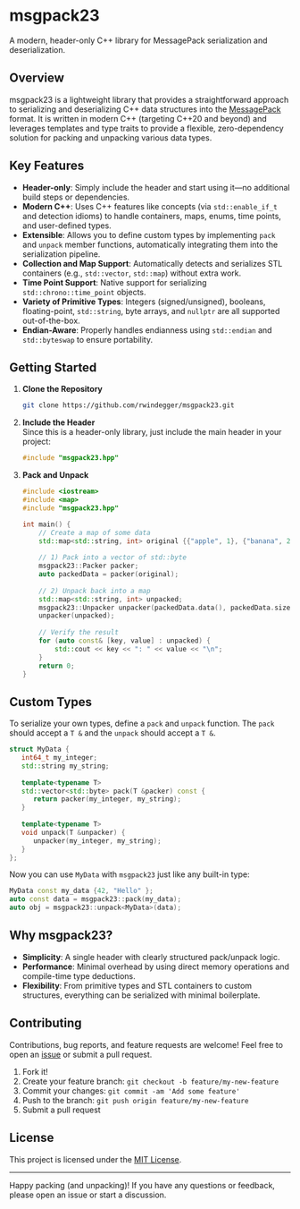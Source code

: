 # msgpack23  
A modern, header-only C++ library for MessagePack serialization and deserialization.

## Overview
msgpack23 is a lightweight library that provides a straightforward approach to serializing and deserializing C++ data structures into the [MessagePack](https://msgpack.org/) format. It is written in modern C++ (targeting C++20 and beyond) and leverages templates and type traits to provide a flexible, zero-dependency solution for packing and unpacking various data types.

## Key Features
- **Header-only**: Simply include the header and start using it—no additional build steps or dependencies.
- **Modern C++**: Uses C++ features like concepts (via `std::enable_if_t` and detection idioms) to handle containers, maps, enums, time points, and user-defined types.
- **Extensible**: Allows you to define custom types by implementing `pack` and `unpack` member functions, automatically integrating them into the serialization pipeline.
- **Collection and Map Support**: Automatically detects and serializes STL containers (e.g., `std::vector`, `std::map`) without extra work.
- **Time Point Support**: Native support for serializing `std::chrono::time_point` objects.
- **Variety of Primitive Types**: Integers (signed/unsigned), booleans, floating-point, `std::string`, byte arrays, and `nullptr` are all supported out-of-the-box.
- **Endian-Aware**: Properly handles endianness using `std::endian` and `std::byteswap` to ensure portability.

## Getting Started

1. **Clone the Repository**
   ```bash
   git clone https://github.com/rwindegger/msgpack23.git
   ```

2. **Include the Header**  
   Since this is a header-only library, just include the main header in your project:
   ```cpp
   #include "msgpack23.hpp"
   ```

3. **Pack and Unpack**
   ```cpp
   #include <iostream>
   #include <map>
   #include "msgpack23.hpp"
   
   int main() {
       // Create a map of some data
       std::map<std::string, int> original {{"apple", 1}, {"banana", 2}};
       
       // 1) Pack into a vector of std::byte
       msgpack23::Packer packer;
       auto packedData = packer(original); 
       
       // 2) Unpack back into a map
       std::map<std::string, int> unpacked;
       msgpack23::Unpacker unpacker(packedData.data(), packedData.size());
       unpacker(unpacked);
       
       // Verify the result
       for (auto const& [key, value] : unpacked) {
           std::cout << key << ": " << value << "\n";
       }
       return 0;
   }
   ```

## Custom Types

To serialize your own types, define a `pack` and `unpack` function. The `pack` should accept a `T &` and the `unpack` should accept a `T &`.

```cpp
struct MyData {
   int64_t my_integer;
   std::string my_string;
   
   template<typename T>
   std::vector<std::byte> pack(T &packer) const {
      return packer(my_integer, my_string);
   }
   
   template<typename T>
   void unpack(T &unpacker) {
      unpacker(my_integer, my_string);
   }
};
```

Now you can use `MyData` with `msgpack23` just like any built-in type:
```cpp
MyData const my_data {42, "Hello" };
auto const data = msgpack23::pack(my_data);
auto obj = msgpack23::unpack<MyData>(data);
```

## Why msgpack23?

- **Simplicity**: A single header with clearly structured pack/unpack logic.
- **Performance**: Minimal overhead by using direct memory operations and compile-time type deductions.
- **Flexibility**: From primitive types and STL containers to custom structures, everything can be serialized with minimal boilerplate.

## Contributing

Contributions, bug reports, and feature requests are welcome! Feel free to open an [issue](https://github.com/rwindegger/msgpack23/issues) or submit a pull request.

1. Fork it!
2. Create your feature branch: `git checkout -b feature/my-new-feature`
3. Commit your changes: `git commit -am 'Add some feature'`
4. Push to the branch: `git push origin feature/my-new-feature`
5. Submit a pull request

## License

This project is licensed under the [MIT License](LICENSE).

---

Happy packing (and unpacking)! If you have any questions or feedback, please open an issue or start a discussion.